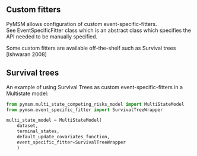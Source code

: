 ## Custom fitters
PyMSM allows configuration of custom event-specific-fitters.  
See EventSpecificFitter class which is an abstract class which specifies the API needed to be manually specified.  

Some custom fitters are available off-the-shelf such as Survival trees [Ishwaran 2008]  


## Survival trees  
An example of using Survival Trees as custom event-specific-fitters in a Multistate model:  

```python hl_lines="2 8"
from pymsm.multi_state_competing_risks_model import MultiStateModel
from pymsm.event_specific_fitter import SurvivalTreeWrapper

multi_state_model = MultiStateModel(
    dataset, 
    terminal_states, 
    default_update_covariates_function,
    event_specific_fitter=SurvivalTreeWrapper
    )
```
